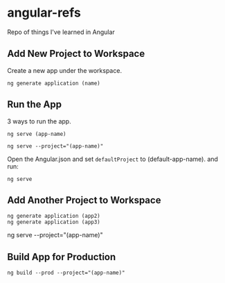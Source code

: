 # angular-refs

Repo of things I've learned in Angular

## Add New Project to Workspace

Create a new app under the workspace.

```terminal
ng generate application (name)
```

## Run the App

3 ways to run the app.

```terminal
ng serve (app-name)
```

```terminal
ng serve --project="(app-name)"
```

Open the Angular.json and set `defaultProject` to (default-app-name). and run:

```terminal
ng serve
```

## Add Another Project to Workspace

```terminal
ng generate application (app2)
ng generate application (app3)
```

ng serve --project="(app-name)"

## Build App for Production

```terminal
ng build --prod --project="(app-name)"
```
